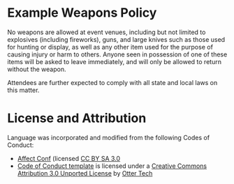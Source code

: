 # Example Weapons Policy

No weapons are allowed at event venues, including but not limited to explosives (including fireworks), guns, and large knives such as those used for hunting or display, as well as any other item used for the purpose of causing injury or harm to others. Anyone seen in possession of one of these items will be asked to leave immediately, and will only be allowed to return without the weapon.

Attendees are further expected to comply with all state and local laws on this matter.

# License and Attribution

Language was incorporated and modified from the following Codes of Conduct:
 * [Affect Conf](https://affectconf.com/coc/) (licensed [CC BY SA 3.0](http://creativecommons.org/licenses/by-sa/3.0/)
 * [Code of Conduct template](https://github.com/sagesharp/code-of-conduct-template/) is licensed under a [Creative Commons Attribution 3.0 Unported License](http://creativecommons.org/licenses/by/3.0/) by [Otter Tech](https://otter.technology/code-of-conduct-training)
